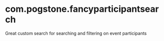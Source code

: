 com.pogstone.fancyparticipantsearch
===================================

Great custom search for searching and filtering on event participants
